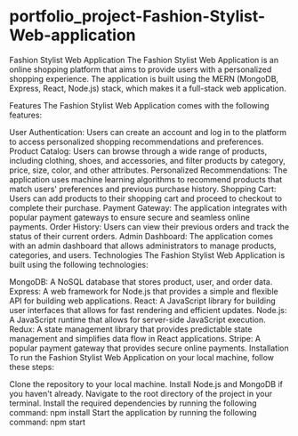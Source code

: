 # portfolio_project-Fashion-Stylist-Web-application
Fashion Stylist Web Application
The Fashion Stylist Web Application is an online shopping platform that aims to provide users with a personalized shopping experience. The application is built using the MERN (MongoDB, Express, React, Node.js) stack, which makes it a full-stack web application.

Features
The Fashion Stylist Web Application comes with the following features:

User Authentication: Users can create an account and log in to the platform to access personalized shopping recommendations and preferences.
Product Catalog: Users can browse through a wide range of products, including clothing, shoes, and accessories, and filter products by category, price, size, color, and other attributes.
Personalized Recommendations: The application uses machine learning algorithms to recommend products that match users' preferences and previous purchase history.
Shopping Cart: Users can add products to their shopping cart and proceed to checkout to complete their purchase.
Payment Gateway: The application integrates with popular payment gateways to ensure secure and seamless online payments.
Order History: Users can view their previous orders and track the status of their current orders.
Admin Dashboard: The application comes with an admin dashboard that allows administrators to manage products, categories, and users.
Technologies
The Fashion Stylist Web Application is built using the following technologies:

MongoDB: A NoSQL database that stores product, user, and order data.
Express: A web framework for Node.js that provides a simple and flexible API for building web applications.
React: A JavaScript library for building user interfaces that allows for fast rendering and efficient updates.
Node.js: A JavaScript runtime that allows for server-side JavaScript execution.
Redux: A state management library that provides predictable state management and simplifies data flow in React applications.
Stripe: A popular payment gateway that provides secure online payments.
Installation
To run the Fashion Stylist Web Application on your local machine, follow these steps:

Clone the repository to your local machine.
Install Node.js and MongoDB if you haven't already.
Navigate to the root directory of the project in your terminal.
Install the required dependencies by running the following command: npm install
Start the application by running the following command: npm start
